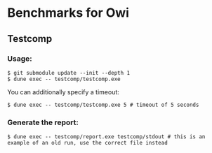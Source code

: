 # Benchmarks for Owi

## Testcomp

### Usage:

```shell-session
$ git submodule update --init --depth 1
$ dune exec -- testcomp/testcomp.exe
```

You can additionally specify a timeout:

```shell-session
$ dune exec -- testcomp/testcomp.exe 5 # timeout of 5 seconds
```

### Generate the report:

```shell-session
$ dune exec -- testcomp/report.exe testcomp/stdout # this is an example of an old run, use the correct file instead
```
